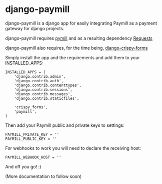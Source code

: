 django-paymill
==============

django-paymill is a django app for easily integrating Paymill as a payment gateway for django projects.

django-paymill requires [pymill](https://github.com/kliment/pymill) and as a resulting dependency [Requests](http://docs.python-requests.org/en/latest/)

django-paymill also requires, for the time being, [django-crispy-forms](https://github.com/maraujop/django-crispy-forms)

Simply install the app and the requirements and add them to your INSTALLED_APPS:

    INSTALLED_APPS = (
        'django.contrib.admin',
        'django.contrib.auth',
        'django.contrib.contenttypes',
        'django.contrib.sessions',
        'django.contrib.messages',
        'django.contrib.staticfiles',
    
        'crispy_forms',
        'paymill',
    )

Then add your Paymill public and private keys to settings:

    PAYMILL_PRIVATE_KEY = ''
    PAYMILL_PUBLIC_KEY = ''

For webhooks to work you will need to declare the receiving host:

    PAYMILL_WEBHOOK_HOST = ''

And off you go! :)

(More documentation to follow soon)
